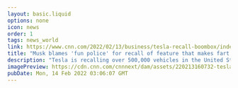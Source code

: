 ```yaml
---
layout: basic.liquid
options: none
icon: news
order: 1
tags: news_world
link: https://www.cnn.com/2022/02/13/business/tesla-recall-boombox/index.html
title: "Musk blames 'fun police' for recall of feature that makes fart and goat noises"
description: "Tesla is recalling over 500,000 vehicles in the United States due to its Boombox feature, a 2020 update that allows drivers to play sounds such a bleating goat or a fart noise outside the vehicle."
imagePreview: https://cdn.cnn.com/cnnnext/dam/assets/220213160732-tesla-recall-boombox-video-synd-2.jpg
pubDate: Mon, 14 Feb 2022 03:06:07 GMT
---
```

